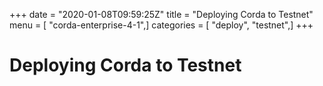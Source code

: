 +++
date = "2020-01-08T09:59:25Z"
title = "Deploying Corda to Testnet"
menu = [ "corda-enterprise-4-1",]
categories = [ "deploy", "testnet",]
+++


# Deploying Corda to Testnet



